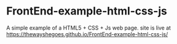 # FrontEnd-example-html-css-js

A simple example of a HTML5 + CSS + Js web page.
site is live at https://thewayshegoes.github.io/FrontEnd-example-html-css-js/
